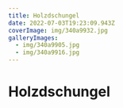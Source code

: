```yaml
---
title: Holzdschungel
date: 2022-07-03T19:23:09.943Z
coverImage: img/340a9932.jpg
galleryImages:
  - img/340a9905.jpg
  - img/340a9916.jpg
---
```


# Holzdschungel
